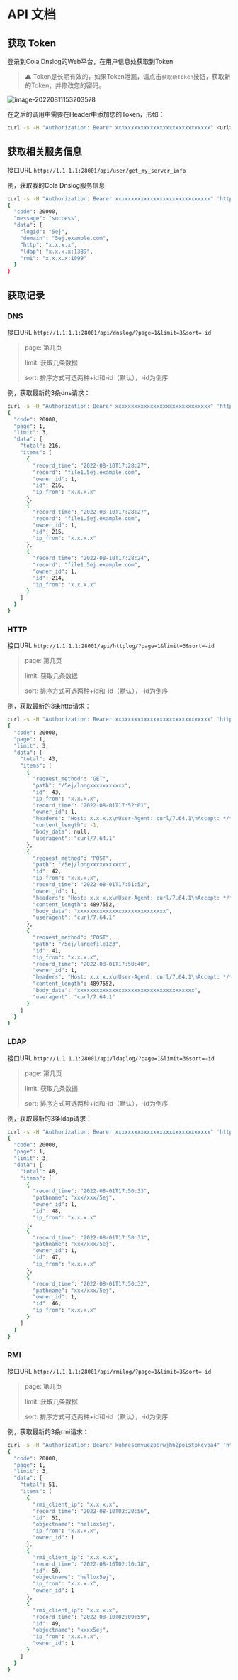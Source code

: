# API 文档

## 获取 Token

登录到Cola Dnslog的Web平台，在用户信息处获取到Token

> ⚠️ Token是长期有效的，如果Token泄漏，请点击`获取新Token`按钮，获取新的Token，并修改您的密码。

![image-20220811153203578](docs_resource/image-20220811153203578.png)

在之后的调用中需要在Header中添加您的Token，形如：

```sh
curl -s -H "Authorization: Bearer xxxxxxxxxxxxxxxxxxxxxxxxxxxxxx" <url>
```

## 获取相关服务信息

接口URL `http://1.1.1.1:28001/api/user/get_my_server_info`

例，获取我的Cola Dnslog服务信息

```sh
curl -s -H "Authorization: Bearer xxxxxxxxxxxxxxxxxxxxxxxxxxxxxx" 'http://1.1.1.1:28001/api/user/get_my_server_info' | jq
{
  "code": 20000,
  "message": "success",
  "data": {
    "logid": "5ej",
    "domain": "5ej.example.com",
    "http": "x.x.x.x",
    "ldap": "x.x.x.x:1389",
    "rmi": "x.x.x.x:1099"
  }
}
```

## 获取记录

### DNS

接口URL `http://1.1.1.1:28001/api/dnslog/?page=1&limit=3&sort=-id`

> page: 第几页
>
> limit: 获取几条数据
>
> sort: 排序方式可选两种+id和-id（默认），-id为倒序

例，获取最新的3条dns请求：

```sh
curl -s -H "Authorization: Bearer xxxxxxxxxxxxxxxxxxxxxxxxxxxxxx" 'http://1.1.1.1:28001/api/dnslog/?page=1&limit=3&sort=-id' | jq
{
  "code": 20000,
  "page": 1,
  "limit": 3,
  "data": {
    "total": 216,
    "items": [
      {
        "record_time": "2022-08-10T17:28:27",
        "record": "file1.5ej.example.com",
        "owner_id": 1,
        "id": 216,
        "ip_from": "x.x.x.x"
      },
      {
        "record_time": "2022-08-10T17:28:27",
        "record": "file1.5ej.example.com",
        "owner_id": 1,
        "id": 215,
        "ip_from": "x.x.x.x"
      },
      {
        "record_time": "2022-08-10T17:28:24",
        "record": "file1.5ej.example.com",
        "owner_id": 1,
        "id": 214,
        "ip_from": "x.x.x.x"
      }
    ]
  }
}
```

### HTTP

接口URL `http://1.1.1.1:28001/api/httplog/?page=1&limit=3&sort=-id`

> page: 第几页
>
> limit: 获取几条数据
>
> sort: 排序方式可选两种+id和-id（默认），-id为倒序

例，获取最新的3条http请求：

```sh
curl -s -H "Authorization: Bearer xxxxxxxxxxxxxxxxxxxxxxxxxxxxxx" 'http://1.1.1.1:28001/api/httplog/?page=1&limit=3&sort=-id' | jq
{
  "code": 20000,
  "page": 1,
  "limit": 3,
  "data": {
    "total": 43,
    "items": [
      {
        "request_method": "GET",
        "path": "/5ej/longxxxxxxxxxxx",
        "id": 43,
        "ip_from": "x.x.x.x",
        "record_time": "2022-08-01T17:52:01",
        "owner_id": 1,
        "headers": "Host: x.x.x.x\nUser-Agent: curl/7.64.1\nAccept: */*\n\n",
        "content_length": -1,
        "body_data": null,
        "useragent": "curl/7.64.1"
      },
      {
        "request_method": "POST",
        "path": "/5ej/longxxxxxxxxxxx",
        "id": 42,
        "ip_from": "x.x.x.x",
        "record_time": "2022-08-01T17:51:52",
        "owner_id": 1,
        "headers": "Host: x.x.x.x\nUser-Agent: curl/7.64.1\nAccept: */*\nContent-Length: 4897552\nContent-Type: application/x-www-form-urlencoded\nExpect: 100-continue\n\n",
        "content_length": 4897552,
        "body_data": "xxxxxxxxxxxxxxxxxxxxxxxxxxxx",
        "useragent": "curl/7.64.1"
      },
      {
        "request_method": "POST",
        "path": "/5ej/largefile123",
        "id": 41,
        "ip_from": "x.x.x.x",
        "record_time": "2022-08-01T17:50:40",
        "owner_id": 1,
        "headers": "Host: x.x.x.x\nUser-Agent: curl/7.64.1\nAccept: */*\nContent-Length: 4897552\nContent-Type: application/x-www-form-urlencoded\nExpect: 100-continue\n\n",
        "content_length": 4897552,
        "body_data": "xxxxxxxxxxxxxxxxxxxxxxxxxxxxxxxxxxxxx",
        "useragent": "curl/7.64.1"
      }
    ]
  }
}
```

### LDAP

接口URL `http://1.1.1.1:28001/api/ldaplog/?page=1&limit=3&sort=-id`

> page: 第几页
>
> limit: 获取几条数据
>
> sort: 排序方式可选两种+id和-id（默认），-id为倒序

例，获取最新的3条ldap请求：

```sh
curl -s -H "Authorization: Bearer xxxxxxxxxxxxxxxxxxxxxxxxxxxxxx" 'http://1.1.1.1:28001/api/ldaplog/?page=1&limit=3&sort=-id' | jq
{
  "code": 20000,
  "page": 1,
  "limit": 3,
  "data": {
    "total": 48,
    "items": [
      {
        "record_time": "2022-08-01T17:50:33",
        "pathname": "xxx/xxx/5ej",
        "owner_id": 1,
        "id": 48,
        "ip_from": "x.x.x.x"
      },
      {
        "record_time": "2022-08-01T17:50:33",
        "pathname": "xxx/xxx/5ej",
        "owner_id": 1,
        "id": 47,
        "ip_from": "x.x.x.x"
      },
      {
        "record_time": "2022-08-01T17:50:32",
        "pathname": "xxx/xxx/5ej",
        "owner_id": 1,
        "id": 46,
        "ip_from": "x.x.x.x"
      }
    ]
  }
}
```

### RMI

接口URL `http://1.1.1.1:28001/api/rmilog/?page=1&limit=3&sort=-id`

> page: 第几页
>
> limit: 获取几条数据
>
> sort: 排序方式可选两种+id和-id（默认），-id为倒序

例，获取最新的3条rmi请求：

```sh
curl -s -H "Authorization: Bearer kuhrescmvuezb8rwjh62poistpkcvba4" 'http://1.1.1.1:28001/api/rmilog/?page=1&limit=3&sort=-id' | jq
{
  "code": 20000,
  "page": 1,
  "limit": 3,
  "data": {
    "total": 51,
    "items": [
      {
        "rmi_client_ip": "x.x.x.x",
        "record_time": "2022-08-10T02:20:56",
        "id": 51,
        "objectname": "hellox5ej",
        "ip_from": "x.x.x.x",
        "owner_id": 1
      },
      {
        "rmi_client_ip": "x.x.x.x",
        "record_time": "2022-08-10T02:10:18",
        "id": 50,
        "objectname": "hellox5ej",
        "ip_from": "x.x.x.x",
        "owner_id": 1
      },
      {
        "rmi_client_ip": "x.x.x.x",
        "record_time": "2022-08-10T02:09:59",
        "id": 49,
        "objectname": "xxxx5ej",
        "ip_from": "x.x.x.x",
        "owner_id": 1
      }
    ]
  }
}
```























